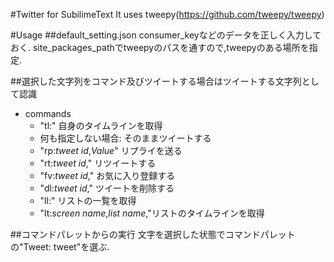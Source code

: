 #Twitter for SubilimeText
It uses tweepy(https://github.com/tweepy/tweepy)

#Usage
##default_setting.json
consumer_keyなどのデータを正しく入力しておく.
site\_packages\_pathでtweepyのパスを通すので,tweepyのある場所を指定.

##選択した文字列をコマンド及びツイートする場合はツイートする文字列として認識
- commands
	- "tl:" 自身のタイムラインを取得
	- 何も指定しない場合: そのままツイートする
	- "rp:_tweet id_,_Value_" リプライを送る
	- "rt:_tweet id_," リツイートする
	- "fv:_tweet id_," お気に入り登録する
	- "dl:_tweet id_," ツイートを削除する
	- "ll:" リストの一覧を取得
	- "lt:_screen name_,_list name_,"リストのタイムラインを取得

##コマンドパレットからの実行
文字を選択した状態でコマンドパレットの"Tweet: tweet"を選ぶ.
